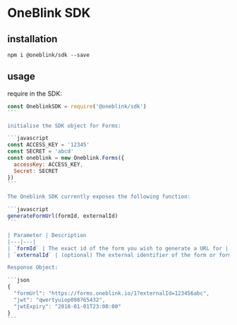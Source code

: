 # OneBlink SDK

## installation

`npm i @oneblink/sdk --save`

## usage

require in the SDK:

````javascript
const OneblinkSDK = require('@oneblink/sdk')
```

initialise the SDK object for Forms:

```javascript
const ACCESS_KEY = '12345'
const SECRET = 'abcd'
const oneblink = new Oneblink.Forms({
  accessKey: ACCESS_KEY,
  Secret: SECRET
})
```

The Oneblink SDK currently exposes the following function:

```javascript
generateFormUrl(formId, externalId)
```

| Parameter | Description
|---|---|
| `formId` | The exact id of the form you wish to generate a URL for |
| `externalId` | (optional) The external identifier of the form or form submission you wish to use, this will be given back to you in the query string 

Response Object:

```json
{
  "formUrl": "https://forms.oneblink.io/1?externalId=123456abc",
  "jwt": "qwertyuiop098765432",
  "jwtExpiry": "2018-01-01T23:00:00"
}
```

